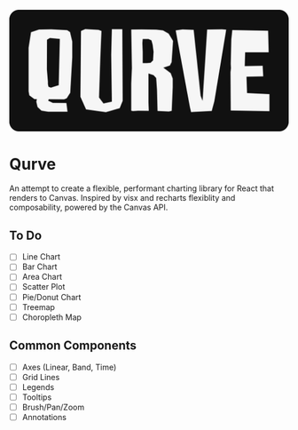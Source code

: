 <p align="center">
  <img src="./logo.png" />
</p>

# Qurve

An attempt to create a flexible, performant charting library for React that renders to Canvas. Inspired by visx and recharts flexiblity and composability, powered by the Canvas API.

## To Do
- [ ] Line Chart
- [ ] Bar Chart
- [ ] Area Chart
- [ ] Scatter Plot
- [ ] Pie/Donut Chart
- [ ] Treemap
- [ ] Choropleth Map

## Common Components
- [ ] Axes (Linear, Band, Time)
- [ ] Grid Lines
- [ ] Legends
- [ ] Tooltips
- [ ] Brush/Pan/Zoom
- [ ] Annotations
